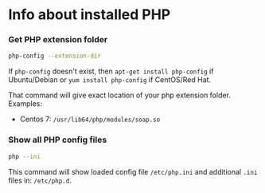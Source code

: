 # Info about installed PHP

### Get PHP extension folder

```bash
php-config --extension-dir
```

If `php-config` doesn't exist, then `apt-get install php-config` if Ubuntu/Debian or `yum install php-config` if CentOS/Red Hat.

That command will give exact location of your php extension folder. Examples:

- Centos 7: `/usr/lib64/php/modules/soap.so`

### Show all PHP config files

```bash
php --ini
```
This command will show loaded config file `/etc/php.ini` and additional `.ini` files in: `/etc/php.d`.

